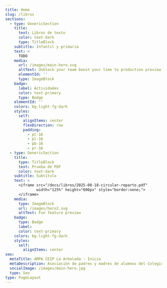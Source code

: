 ```yaml
---
title: Home
slug: /libros
sections:
  - type: GenericSection
    title:
      text: Libros de texto
      color: text-dark
      type: TitleBlock
    subtitle: Infantil y primaria
    text: >
      TODO
    media:
      url: /images/main-hero.svg
      altText: Unblock your team boost your time to production preview
      elementId: ''
      type: ImageBlock
    badge:
      label: Actividades
      color: text-primary
      type: Badge
    elementId: ''
    colors: bg-light-fg-dark
    styles:
      self:
        alignItems: center
        flexDirection: row
        padding:
          - pt-16
          - pl-16
          - pb-16
          - pr-16
  - type: GenericSection
    title:
      type: TitleBlock
      text: Prueba de PDF
      color: text-dark
    subtitle: Subtítulo
    text: >
      <iframe src="/docs/libros/2025-08-18-circular-reparto.pdf"
              width="125%" height="600px" style="border:none;">
      </iframe>
    media:
      type: ImageBlock
      url: /images/hero2.svg
      altText: Fun feature preview
    badge:
      type: Badge
      label: 
      color: text-primary
    colors: bg-light-fg-dark
    styles:
      self:
        alignItems: center
seo:
  metaTitle: AMPA CEIP La Arboleda - Inicio
  metaDescription: Asociación de padres y madres de alumnos del Colegio La Arboleda (Santiago y Zaraiche, Murcia).
  socialImage: /images/main-hero.jpg
  type: Seo
type: PageLayout
---
```

